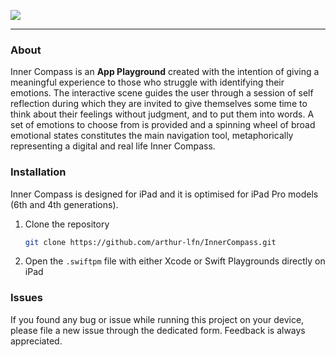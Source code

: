 ![](https://github.com/arthur-lfn/Assets/blob/main/InnerCompass/InnerCompass.gif)

---

### About

Inner Compass is an **App Playground** created with the intention of giving a meaningful experience to those who struggle with identifying their emotions.
The interactive scene guides the user through a session of self reflection during which they are invited to give themselves some time to think about their feelings without judgment, and to put them into words. A set of emotions to choose from is provided and a spinning wheel of broad emotional states constitutes the main navigation tool, metaphorically representing a digital and real life Inner Compass.

### Installation

Inner Compass is designed for iPad and it is optimised for iPad Pro models (6th and 4th generations).
1. Clone the repository

   ```sh
   git clone https://github.com/arthur-lfn/InnerCompass.git
   ```

2. Open the ```.swiftpm``` file with either Xcode or Swift Playgrounds directly on iPad

### Issues

If you found any bug or issue while running this project on your device, please file a new issue through the dedicated form. Feedback is always appreciated.





